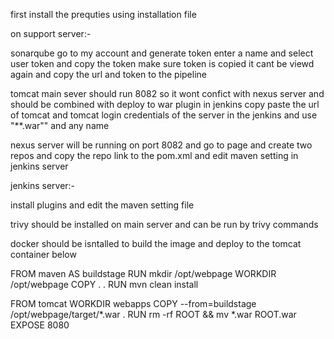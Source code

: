 first install the prequties using installation file 

on support server:-

sonarqube go to my account and generate token enter a name and select user token and copy the token make sure token is copied it cant be viewd again and copy the url and token to the pipeline

tomcat main sever should run 8082 so it wont confict with nexus server and should be combined with deploy to war plugin in jenkins copy paste the url of tomcat and tomcat login credentials of the server in the jenkins and use "**.war"" and any name 

nexus server will be running on port 8082 and go to page and create two repos and copy the repo link to the pom.xml and edit maven setting in jenkins server 

jenkins server:- 

install plugins and edit the maven setting file

trivy should be installed on main server and can be run by trivy commands 

docker should be isntalled to build the image and deploy to the tomcat container below 

FROM maven AS buildstage
RUN mkdir /opt/webpage
WORKDIR /opt/webpage
COPY . .
RUN mvn clean install 

FROM tomcat
WORKDIR webapps
COPY --from=buildstage /opt/webpage/target/*.war .
RUN rm -rf ROOT && mv *.war ROOT.war
EXPOSE 8080


